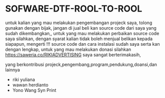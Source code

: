 # SOFWARE-DTF-ROOL-TO-ROOL

untuk kalian yang mau melakukan pengembangan projeck saya, tolong gunakan dengan bijak, jangan di jual beli kan source code dari saya yang sudah dikembangkan,, untuk yang mau melakukan perbaikan source code saya silahkan, dengan syarat kalian tidak boleh menjual belikan kepada siapapun, mengerti !!! source code dan cara instalasi sudah saya serta kan dengan lengkap, untuk yang mau melakukan donasi silahkan https://saweria.co/RIKIADVERTISING saya sangat berterimakasih,

yang berkontribusi projeck,pengembang,program,pendukung,doansi,dan lainnya

* riki yuliana
* wawan herdianto
* Yono Wang Syn Print

